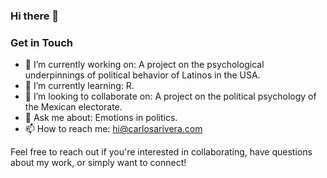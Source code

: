 ### Hi there 👋
### Get in Touch

- 🔭 I’m currently working on: A project on the psychological underpinnings of political behavior of Latinos in the USA.
- 🌱 I’m currently learning: R.
- 👯 I’m looking to collaborate on: A project on the political psychology of the Mexican electorate.
- 💬 Ask me about: Emotions in politics.
- 📫 How to reach me: [hi@carlosarivera.com](mailto:hi@carlosarivera.com)

Feel free to reach out if you're interested in collaborating, have questions about my work, or simply want to connect!

<!--### Get in Touch

- 🔭 I’m currently working on: A project on the psychological underpinnings of political behavior of Latinos in the USA.
- 🌱 I’m currently learning: R.
- 👯 I’m looking to collaborate on: A project on the political psychology of the Mexican electorate.
- 💬 Ask me about: Emotions in politics.
- 📫 How to reach me: [hi@carlosarivera.com](mailto:hi@carlosarivera.com)

Feel free to reach out if you're interested in collaborating, have questions about my work, or simply want to connect!

**cronopiable/cronopiable** is a ✨ _special_ ✨ repository because its `README.md` (this file) appears on your GitHub profile.

Here are some ideas to get you started:

- 🔭 I’m currently working on ...
- 🌱 I’m currently learning ...
- 👯 I’m looking to collaborate on ...
- 🤔 I’m looking for help with ...
- 💬 Ask me about ...
- 📫 How to reach me: ...
- 😄 Pronouns: ...
- ⚡ Fun fact: ...
-->
